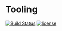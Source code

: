 # Tooling

[![Build Status](https://github.com/zhmushan/tooling/workflows/ci/badge.svg?branch=master)](https://github.com/zhmushan/tooling/actions)
[![license](https://img.shields.io/github/license/zhmushan/tooling.svg)](https://github.com/zhmushan/tooling)
